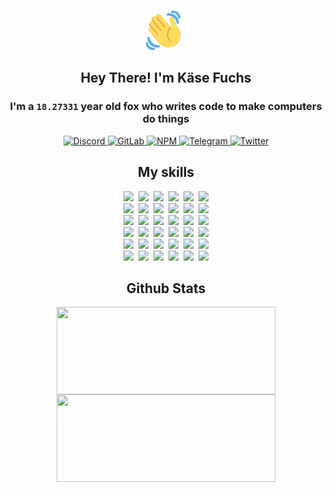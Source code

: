 <div><p align=center><img src=./resources/images/wave.gif width=64px height=64px></p><h2 align=center>Hey There! I'm Käse Fuchs</h2><h3 align=center>I'm a <code>18.27331</code> year old fox who writes code to make computers do things</h3><p align=center><a href=https://discord.com/users/507526681125322772><img alt=Discord src="https://img.shields.io/badge/Discord-5865F2?logo=discord&logoColor=white&style=flat-square#efb33a49451795f2350f450554781337"> </a><a href=https://gitlab.com/kasefuchs><img alt=GitLab src="https://img.shields.io/badge/GitLab-330F63?logo=gitlab&logoColor=white&style=flat-square#efb33a49451795f2350f450554781337"> </a><a href=https://npmjs.com/~kasefuchs><img alt=NPM src="https://img.shields.io/badge/NPM-CB3837?logo=npm&logoColor=white&style=flat-square#efb33a49451795f2350f450554781337"> </a><a href=https://t.me/kasefuchs><img alt=Telegram src="https://img.shields.io/badge/Telegram-2CA5E0?logo=telegram&logoColor=white&style=flat-square#efb33a49451795f2350f450554781337"> </a><a href=https://twitter.com/kasefuchs><img alt=Twitter src="https://img.shields.io/badge/Twitter-1DA1F2?logo=twitter&logoColor=white&style=flat-square#efb33a49451795f2350f450554781337"></a></p><h2 align=center>My skills</h2><p align=center><a href=https://aws.amazon.com/ ><picture><source srcset="https://skillicons.dev/icons?i=aws&theme=dark#efb33a49451795f2350f450554781337" media="(prefers-color-scheme: dark)"><source srcset="https://skillicons.dev/icons?i=aws&theme=light#efb33a49451795f2350f450554781337" media="(prefers-color-scheme: light), (prefers-color-scheme: no-preference)"><img src="https://skillicons.dev/icons?i=aws&theme=light#efb33a49451795f2350f450554781337"></picture></a>&nbsp;&nbsp;<a href=https://en.wikipedia.org/wiki/Bash_(Unix_shell)><picture><source srcset="https://skillicons.dev/icons?i=bash&theme=dark#efb33a49451795f2350f450554781337" media="(prefers-color-scheme: dark)"><source srcset="https://skillicons.dev/icons?i=bash&theme=light#efb33a49451795f2350f450554781337" media="(prefers-color-scheme: light), (prefers-color-scheme: no-preference)"><img src="https://skillicons.dev/icons?i=bash&theme=light#efb33a49451795f2350f450554781337"></picture></a>&nbsp;&nbsp;<a href=https://discord.com/developers/docs><picture><source srcset="https://skillicons.dev/icons?i=bots&theme=dark#efb33a49451795f2350f450554781337" media="(prefers-color-scheme: dark)"><source srcset="https://skillicons.dev/icons?i=bots&theme=light#efb33a49451795f2350f450554781337" media="(prefers-color-scheme: light), (prefers-color-scheme: no-preference)"><img src="https://skillicons.dev/icons?i=bots&theme=light#efb33a49451795f2350f450554781337"></picture></a>&nbsp;&nbsp;<a href=https://www.cloudflare.com/ ><picture><source srcset="https://skillicons.dev/icons?i=cloudflare&theme=dark#efb33a49451795f2350f450554781337" media="(prefers-color-scheme: dark)"><source srcset="https://skillicons.dev/icons?i=cloudflare&theme=light#efb33a49451795f2350f450554781337" media="(prefers-color-scheme: light), (prefers-color-scheme: no-preference)"><img src="https://skillicons.dev/icons?i=cloudflare&theme=light#efb33a49451795f2350f450554781337"></picture></a>&nbsp;&nbsp;<a href=https://en.wikipedia.org/wiki/CSS><picture><source srcset="https://skillicons.dev/icons?i=css&theme=dark#efb33a49451795f2350f450554781337" media="(prefers-color-scheme: dark)"><source srcset="https://skillicons.dev/icons?i=css&theme=light#efb33a49451795f2350f450554781337" media="(prefers-color-scheme: light), (prefers-color-scheme: no-preference)"><img src="https://skillicons.dev/icons?i=css&theme=light#efb33a49451795f2350f450554781337"></picture></a>&nbsp;&nbsp;<a href=https://www.docker.com/ ><picture><source srcset="https://skillicons.dev/icons?i=docker&theme=dark#efb33a49451795f2350f450554781337" media="(prefers-color-scheme: dark)"><source srcset="https://skillicons.dev/icons?i=docker&theme=light#efb33a49451795f2350f450554781337" media="(prefers-color-scheme: light), (prefers-color-scheme: no-preference)"><img src="https://skillicons.dev/icons?i=docker&theme=light#efb33a49451795f2350f450554781337"></picture></a><br><a href=https://www.electronjs.org/ ><picture><source srcset="https://skillicons.dev/icons?i=electron&theme=dark#efb33a49451795f2350f450554781337" media="(prefers-color-scheme: dark)"><source srcset="https://skillicons.dev/icons?i=electron&theme=light#efb33a49451795f2350f450554781337" media="(prefers-color-scheme: light), (prefers-color-scheme: no-preference)"><img src="https://skillicons.dev/icons?i=electron&theme=light#efb33a49451795f2350f450554781337"></picture></a>&nbsp;&nbsp;<a href=https://expressjs.com/ ><picture><source srcset="https://skillicons.dev/icons?i=express&theme=dark#efb33a49451795f2350f450554781337" media="(prefers-color-scheme: dark)"><source srcset="https://skillicons.dev/icons?i=express&theme=light#efb33a49451795f2350f450554781337" media="(prefers-color-scheme: light), (prefers-color-scheme: no-preference)"><img src="https://skillicons.dev/icons?i=express&theme=light#efb33a49451795f2350f450554781337"></picture></a>&nbsp;&nbsp;<a href=https://www.figma.com/ ><picture><source srcset="https://skillicons.dev/icons?i=figma&theme=dark#efb33a49451795f2350f450554781337" media="(prefers-color-scheme: dark)"><source srcset="https://skillicons.dev/icons?i=figma&theme=light#efb33a49451795f2350f450554781337" media="(prefers-color-scheme: light), (prefers-color-scheme: no-preference)"><img src="https://skillicons.dev/icons?i=figma&theme=light#efb33a49451795f2350f450554781337"></picture></a>&nbsp;&nbsp;<a href=https://firebase.google.com/ ><picture><source srcset="https://skillicons.dev/icons?i=firebase&theme=dark#efb33a49451795f2350f450554781337" media="(prefers-color-scheme: dark)"><source srcset="https://skillicons.dev/icons?i=firebase&theme=light#efb33a49451795f2350f450554781337" media="(prefers-color-scheme: light), (prefers-color-scheme: no-preference)"><img src="https://skillicons.dev/icons?i=firebase&theme=light#efb33a49451795f2350f450554781337"></picture></a>&nbsp;&nbsp;<a href=https://flask.palletsprojects.com/ ><picture><source srcset="https://skillicons.dev/icons?i=flask&theme=dark#efb33a49451795f2350f450554781337" media="(prefers-color-scheme: dark)"><source srcset="https://skillicons.dev/icons?i=flask&theme=light#efb33a49451795f2350f450554781337" media="(prefers-color-scheme: light), (prefers-color-scheme: no-preference)"><img src="https://skillicons.dev/icons?i=flask&theme=light#efb33a49451795f2350f450554781337"></picture></a>&nbsp;&nbsp;<a href=https://cloud.google.com/ ><picture><source srcset="https://skillicons.dev/icons?i=gcp&theme=dark#efb33a49451795f2350f450554781337" media="(prefers-color-scheme: dark)"><source srcset="https://skillicons.dev/icons?i=gcp&theme=light#efb33a49451795f2350f450554781337" media="(prefers-color-scheme: light), (prefers-color-scheme: no-preference)"><img src="https://skillicons.dev/icons?i=gcp&theme=light#efb33a49451795f2350f450554781337"></picture></a><br><a href=https://git-scm.com/ ><picture><source srcset="https://skillicons.dev/icons?i=git&theme=dark#efb33a49451795f2350f450554781337" media="(prefers-color-scheme: dark)"><source srcset="https://skillicons.dev/icons?i=git&theme=light#efb33a49451795f2350f450554781337" media="(prefers-color-scheme: light), (prefers-color-scheme: no-preference)"><img src="https://skillicons.dev/icons?i=git&theme=light#efb33a49451795f2350f450554781337"></picture></a>&nbsp;&nbsp;<a href=https://github.com/ ><picture><source srcset="https://skillicons.dev/icons?i=github&theme=dark#efb33a49451795f2350f450554781337" media="(prefers-color-scheme: dark)"><source srcset="https://skillicons.dev/icons?i=github&theme=light#efb33a49451795f2350f450554781337" media="(prefers-color-scheme: light), (prefers-color-scheme: no-preference)"><img src="https://skillicons.dev/icons?i=github&theme=light#efb33a49451795f2350f450554781337"></picture></a>&nbsp;&nbsp;<a href=https://gitlab.com/ ><picture><source srcset="https://skillicons.dev/icons?i=gitlab&theme=dark#efb33a49451795f2350f450554781337" media="(prefers-color-scheme: dark)"><source srcset="https://skillicons.dev/icons?i=gitlab&theme=light#efb33a49451795f2350f450554781337" media="(prefers-color-scheme: light), (prefers-color-scheme: no-preference)"><img src="https://skillicons.dev/icons?i=gitlab&theme=light#efb33a49451795f2350f450554781337"></picture></a>&nbsp;&nbsp;<a href=https://www.heroku.com/ ><picture><source srcset="https://skillicons.dev/icons?i=heroku&theme=dark#efb33a49451795f2350f450554781337" media="(prefers-color-scheme: dark)"><source srcset="https://skillicons.dev/icons?i=heroku&theme=light#efb33a49451795f2350f450554781337" media="(prefers-color-scheme: light), (prefers-color-scheme: no-preference)"><img src="https://skillicons.dev/icons?i=heroku&theme=light#efb33a49451795f2350f450554781337"></picture></a>&nbsp;&nbsp;<a href=https://en.wikipedia.org/wiki/HTML><picture><source srcset="https://skillicons.dev/icons?i=html&theme=dark#efb33a49451795f2350f450554781337" media="(prefers-color-scheme: dark)"><source srcset="https://skillicons.dev/icons?i=html&theme=light#efb33a49451795f2350f450554781337" media="(prefers-color-scheme: light), (prefers-color-scheme: no-preference)"><img src="https://skillicons.dev/icons?i=html&theme=light#efb33a49451795f2350f450554781337"></picture></a>&nbsp;&nbsp;<a href=https://en.wikipedia.org/wiki/JavaScript><picture><source srcset="https://skillicons.dev/icons?i=js&theme=dark#efb33a49451795f2350f450554781337" media="(prefers-color-scheme: dark)"><source srcset="https://skillicons.dev/icons?i=js&theme=light#efb33a49451795f2350f450554781337" media="(prefers-color-scheme: light), (prefers-color-scheme: no-preference)"><img src="https://skillicons.dev/icons?i=js&theme=light#efb33a49451795f2350f450554781337"></picture></a><br><a href=https://en.wikipedia.org/wiki/Linux><picture><source srcset="https://skillicons.dev/icons?i=linux&theme=dark#efb33a49451795f2350f450554781337" media="(prefers-color-scheme: dark)"><source srcset="https://skillicons.dev/icons?i=linux&theme=light#efb33a49451795f2350f450554781337" media="(prefers-color-scheme: light), (prefers-color-scheme: no-preference)"><img src="https://skillicons.dev/icons?i=linux&theme=light#efb33a49451795f2350f450554781337"></picture></a>&nbsp;&nbsp;<a href=https://mui.com/ ><picture><source srcset="https://skillicons.dev/icons?i=materialui&theme=dark#efb33a49451795f2350f450554781337" media="(prefers-color-scheme: dark)"><source srcset="https://skillicons.dev/icons?i=materialui&theme=light#efb33a49451795f2350f450554781337" media="(prefers-color-scheme: light), (prefers-color-scheme: no-preference)"><img src="https://skillicons.dev/icons?i=materialui&theme=light#efb33a49451795f2350f450554781337"></picture></a>&nbsp;&nbsp;<a href=https://en.wikipedia.org/wiki/Markdown><picture><source srcset="https://skillicons.dev/icons?i=md&theme=dark#efb33a49451795f2350f450554781337" media="(prefers-color-scheme: dark)"><source srcset="https://skillicons.dev/icons?i=md&theme=light#efb33a49451795f2350f450554781337" media="(prefers-color-scheme: light), (prefers-color-scheme: no-preference)"><img src="https://skillicons.dev/icons?i=md&theme=light#efb33a49451795f2350f450554781337"></picture></a>&nbsp;&nbsp;<a href=https://www.mongodb.com/ ><picture><source srcset="https://skillicons.dev/icons?i=mongodb&theme=dark#efb33a49451795f2350f450554781337" media="(prefers-color-scheme: dark)"><source srcset="https://skillicons.dev/icons?i=mongodb&theme=light#efb33a49451795f2350f450554781337" media="(prefers-color-scheme: light), (prefers-color-scheme: no-preference)"><img src="https://skillicons.dev/icons?i=mongodb&theme=light#efb33a49451795f2350f450554781337"></picture></a>&nbsp;&nbsp;<a href=https://www.mysql.com/ ><picture><source srcset="https://skillicons.dev/icons?i=mysql&theme=dark#efb33a49451795f2350f450554781337" media="(prefers-color-scheme: dark)"><source srcset="https://skillicons.dev/icons?i=mysql&theme=light#efb33a49451795f2350f450554781337" media="(prefers-color-scheme: light), (prefers-color-scheme: no-preference)"><img src="https://skillicons.dev/icons?i=mysql&theme=light#efb33a49451795f2350f450554781337"></picture></a>&nbsp;&nbsp;<a href=https://nextjs.org/ ><picture><source srcset="https://skillicons.dev/icons?i=nextjs&theme=dark#efb33a49451795f2350f450554781337" media="(prefers-color-scheme: dark)"><source srcset="https://skillicons.dev/icons?i=nextjs&theme=light#efb33a49451795f2350f450554781337" media="(prefers-color-scheme: light), (prefers-color-scheme: no-preference)"><img src="https://skillicons.dev/icons?i=nextjs&theme=light#efb33a49451795f2350f450554781337"></picture></a><br><a href=https://nodejs.org/en/ ><picture><source srcset="https://skillicons.dev/icons?i=nodejs&theme=dark#efb33a49451795f2350f450554781337" media="(prefers-color-scheme: dark)"><source srcset="https://skillicons.dev/icons?i=nodejs&theme=light#efb33a49451795f2350f450554781337" media="(prefers-color-scheme: light), (prefers-color-scheme: no-preference)"><img src="https://skillicons.dev/icons?i=nodejs&theme=light#efb33a49451795f2350f450554781337"></picture></a>&nbsp;&nbsp;<a href=https://www.postgresql.org/ ><picture><source srcset="https://skillicons.dev/icons?i=postgres&theme=dark#efb33a49451795f2350f450554781337" media="(prefers-color-scheme: dark)"><source srcset="https://skillicons.dev/icons?i=postgres&theme=light#efb33a49451795f2350f450554781337" media="(prefers-color-scheme: light), (prefers-color-scheme: no-preference)"><img src="https://skillicons.dev/icons?i=postgres&theme=light#efb33a49451795f2350f450554781337"></picture></a>&nbsp;&nbsp;<a href=https://learn.microsoft.com/en-us/powershell/ ><picture><source srcset="https://skillicons.dev/icons?i=powershell&theme=dark#efb33a49451795f2350f450554781337" media="(prefers-color-scheme: dark)"><source srcset="https://skillicons.dev/icons?i=powershell&theme=light#efb33a49451795f2350f450554781337" media="(prefers-color-scheme: light), (prefers-color-scheme: no-preference)"><img src="https://skillicons.dev/icons?i=powershell&theme=light#efb33a49451795f2350f450554781337"></picture></a>&nbsp;&nbsp;<a href=https://www.python.org/ ><picture><source srcset="https://skillicons.dev/icons?i=py&theme=dark#efb33a49451795f2350f450554781337" media="(prefers-color-scheme: dark)"><source srcset="https://skillicons.dev/icons?i=py&theme=light#efb33a49451795f2350f450554781337" media="(prefers-color-scheme: light), (prefers-color-scheme: no-preference)"><img src="https://skillicons.dev/icons?i=py&theme=light#efb33a49451795f2350f450554781337"></picture></a>&nbsp;&nbsp;<a href=https://www.raspberrypi.org/ ><picture><source srcset="https://skillicons.dev/icons?i=raspberrypi&theme=dark#efb33a49451795f2350f450554781337" media="(prefers-color-scheme: dark)"><source srcset="https://skillicons.dev/icons?i=raspberrypi&theme=light#efb33a49451795f2350f450554781337" media="(prefers-color-scheme: light), (prefers-color-scheme: no-preference)"><img src="https://skillicons.dev/icons?i=raspberrypi&theme=light#efb33a49451795f2350f450554781337"></picture></a>&nbsp;&nbsp;<a href=https://reactjs.org/ ><picture><source srcset="https://skillicons.dev/icons?i=react&theme=dark#efb33a49451795f2350f450554781337" media="(prefers-color-scheme: dark)"><source srcset="https://skillicons.dev/icons?i=react&theme=light#efb33a49451795f2350f450554781337" media="(prefers-color-scheme: light), (prefers-color-scheme: no-preference)"><img src="https://skillicons.dev/icons?i=react&theme=light#efb33a49451795f2350f450554781337"></picture></a><br><a href=https://redux.js.org/ ><picture><source srcset="https://skillicons.dev/icons?i=redux&theme=dark#efb33a49451795f2350f450554781337" media="(prefers-color-scheme: dark)"><source srcset="https://skillicons.dev/icons?i=redux&theme=light#efb33a49451795f2350f450554781337" media="(prefers-color-scheme: light), (prefers-color-scheme: no-preference)"><img src="https://skillicons.dev/icons?i=redux&theme=light#efb33a49451795f2350f450554781337"></picture></a>&nbsp;&nbsp;<a href=https://en.wikipedia.org/wiki/Regular_expression><picture><source srcset="https://skillicons.dev/icons?i=regex&theme=dark#efb33a49451795f2350f450554781337" media="(prefers-color-scheme: dark)"><source srcset="https://skillicons.dev/icons?i=regex&theme=light#efb33a49451795f2350f450554781337" media="(prefers-color-scheme: light), (prefers-color-scheme: no-preference)"><img src="https://skillicons.dev/icons?i=regex&theme=light#efb33a49451795f2350f450554781337"></picture></a>&nbsp;&nbsp;<a href=https://en.wikipedia.org/wiki/Sass_(stylesheet_language)><picture><source srcset="https://skillicons.dev/icons?i=sass&theme=dark#efb33a49451795f2350f450554781337" media="(prefers-color-scheme: dark)"><source srcset="https://skillicons.dev/icons?i=sass&theme=light#efb33a49451795f2350f450554781337" media="(prefers-color-scheme: light), (prefers-color-scheme: no-preference)"><img src="https://skillicons.dev/icons?i=sass&theme=light#efb33a49451795f2350f450554781337"></picture></a>&nbsp;&nbsp;<a href=https://www.typescriptlang.org/ ><picture><source srcset="https://skillicons.dev/icons?i=ts&theme=dark#efb33a49451795f2350f450554781337" media="(prefers-color-scheme: dark)"><source srcset="https://skillicons.dev/icons?i=ts&theme=light#efb33a49451795f2350f450554781337" media="(prefers-color-scheme: light), (prefers-color-scheme: no-preference)"><img src="https://skillicons.dev/icons?i=ts&theme=light#efb33a49451795f2350f450554781337"></picture></a>&nbsp;&nbsp;<a href=https://unity.com/ ><picture><source srcset="https://skillicons.dev/icons?i=unity&theme=dark#efb33a49451795f2350f450554781337" media="(prefers-color-scheme: dark)"><source srcset="https://skillicons.dev/icons?i=unity&theme=light#efb33a49451795f2350f450554781337" media="(prefers-color-scheme: light), (prefers-color-scheme: no-preference)"><img src="https://skillicons.dev/icons?i=unity&theme=light#efb33a49451795f2350f450554781337"></picture></a>&nbsp;&nbsp;<a href=https://workers.cloudflare.com/ ><picture><source srcset="https://skillicons.dev/icons?i=workers&theme=dark#efb33a49451795f2350f450554781337" media="(prefers-color-scheme: dark)"><source srcset="https://skillicons.dev/icons?i=workers&theme=light#efb33a49451795f2350f450554781337" media="(prefers-color-scheme: light), (prefers-color-scheme: no-preference)"><img src="https://skillicons.dev/icons?i=workers&theme=light#efb33a49451795f2350f450554781337"></picture></a><br></p><h2 align=center>Github Stats</h2><p align=center><picture><source srcset="https://github-readme-stats-kasefuchs.vercel.app/api/?count_private=true&hide_border=true&hide_rank=true&line_height=20&hide_title=true&username=Kasefuchs&theme=dark#efb33a49451795f2350f450554781337" media="(prefers-color-scheme: dark)"><source srcset="https://github-readme-stats-kasefuchs.vercel.app/api/?count_private=true&hide_border=true&hide_rank=true&line_height=20&hide_title=true&username=Kasefuchs&theme=light#efb33a49451795f2350f450554781337" media="(prefers-color-scheme: light), (prefers-color-scheme: no-preference)"><img align=middle width=350 height=140 src="https://github-readme-stats-kasefuchs.vercel.app/api/?count_private=true&hide_border=true&hide_rank=true&line_height=20&hide_title=true&username=Kasefuchs&theme=light#efb33a49451795f2350f450554781337"></picture><picture><source srcset="https://github-readme-stats-kasefuchs.vercel.app/api/top-langs/?count_private=true&hide_border=true&layout=compact&username=Kasefuchs&theme=dark#efb33a49451795f2350f450554781337" media="(prefers-color-scheme: dark)"><source srcset="https://github-readme-stats-kasefuchs.vercel.app/api/top-langs/?count_private=true&hide_border=true&layout=compact&username=Kasefuchs&theme=light#efb33a49451795f2350f450554781337" media="(prefers-color-scheme: light), (prefers-color-scheme: no-preference)"><img align=middle width=350 height=140 src="https://github-readme-stats-kasefuchs.vercel.app/api/top-langs/?count_private=true&hide_border=true&layout=compact&username=Kasefuchs&theme=light#efb33a49451795f2350f450554781337"></picture></p><img src="https://hit.yhype.me/github/profile?user_id=64592097#efb33a49451795f2350f450554781337" alt=""></div>